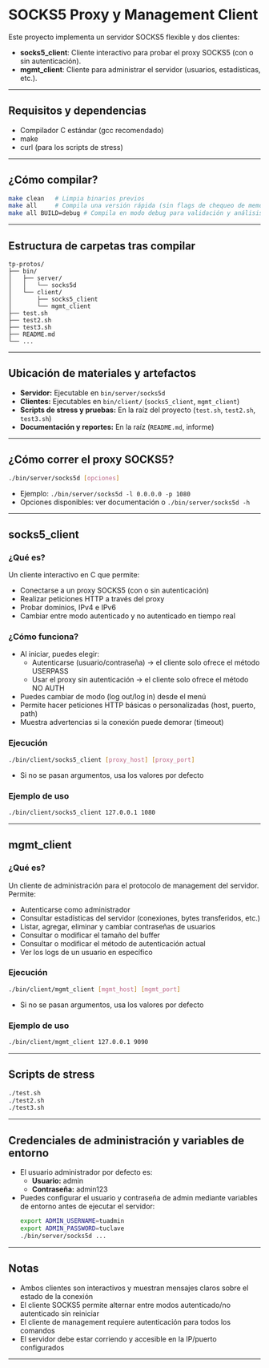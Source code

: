 # SOCKS5 Proxy y Management Client

Este proyecto implementa un servidor SOCKS5 flexible y dos clientes:
- **socks5_client**: Cliente interactivo para probar el proxy SOCKS5 (con o sin autenticación).
- **mgmt_client**: Cliente para administrar el servidor (usuarios, estadísticas, etc.).

---

## Requisitos y dependencias
- Compilador C estándar (gcc recomendado)
- make
- curl (para los scripts de stress)

---

## ¿Cómo compilar?
```sh
make clean   # Limpia binarios previos
make all     # Compila una versión rápida (sin flags de chequeo de memoria)
make all BUILD=debug # Compila en modo debug para validación y análisis de fallos
```

---

## Estructura de carpetas tras compilar
```
tp-protos/
├── bin/
│   ├── server/
│   │   └── socks5d
│   └── client/
│       ├── socks5_client
│       └── mgmt_client
├── test.sh
├── test2.sh
├── test3.sh
├── README.md
└── ...
```

---

## Ubicación de materiales y artefactos
- **Servidor:**  Ejecutable en `bin/server/socks5d`
- **Clientes:**  Ejecutables en `bin/client/` (`socks5_client`, `mgmt_client`)
- **Scripts de stress y pruebas:**  En la raíz del proyecto (`test.sh`, `test2.sh`, `test3.sh`)
- **Documentación y reportes:**  En la raíz (`README.md`, informe)

---

## ¿Cómo correr el proxy SOCKS5?
```sh
./bin/server/socks5d [opciones]
```
- Ejemplo: `./bin/server/socks5d -l 0.0.0.0 -p 1080`
- Opciones disponibles: ver documentación o `./bin/server/socks5d -h`

---

## socks5_client
### ¿Qué es?
Un cliente interactivo en C que permite:
- Conectarse a un proxy SOCKS5 (con o sin autenticación)
- Realizar peticiones HTTP a través del proxy
- Probar dominios, IPv4 e IPv6
- Cambiar entre modo autenticado y no autenticado en tiempo real

### ¿Cómo funciona?
- Al iniciar, puedes elegir:
  - Autenticarse (usuario/contraseña) → el cliente solo ofrece el método USERPASS
  - Usar el proxy sin autenticación → el cliente solo ofrece el método NO AUTH
- Puedes cambiar de modo (log out/log in) desde el menú
- Permite hacer peticiones HTTP básicas o personalizadas (host, puerto, path)
- Muestra advertencias si la conexión puede demorar (timeout)

### Ejecución
```sh
./bin/client/socks5_client [proxy_host] [proxy_port]
```
- Si no se pasan argumentos, usa los valores por defecto

### Ejemplo de uso
```sh
./bin/client/socks5_client 127.0.0.1 1080
```

---

## mgmt_client
### ¿Qué es?
Un cliente de administración para el protocolo de management del servidor. Permite:
- Autenticarse como administrador
- Consultar estadísticas del servidor (conexiones, bytes transferidos, etc.)
- Listar, agregar, eliminar y cambiar contraseñas de usuarios
- Consultar o modificar el tamaño del buffer
- Consultar o modificar el método de autenticación actual
- Ver los logs de un usuario en específico

### Ejecución
```sh
./bin/client/mgmt_client [mgmt_host] [mgmt_port]
```
- Si no se pasan argumentos, usa los valores por defecto

### Ejemplo de uso
```sh
./bin/client/mgmt_client 127.0.0.1 9090
```

---

## Scripts de stress
```sh
./test.sh
./test2.sh
./test3.sh
```

---

## Credenciales de administración y variables de entorno
- El usuario administrador por defecto es:
  - **Usuario:** admin
  - **Contraseña:** admin123
- Puedes configurar el usuario y contraseña de admin mediante variables de entorno antes de ejecutar el servidor:
  ```sh
  export ADMIN_USERNAME=tuadmin
  export ADMIN_PASSWORD=tuclave
  ./bin/server/socks5d ...
  ```

---

## Notas
- Ambos clientes son interactivos y muestran mensajes claros sobre el estado de la conexión
- El cliente SOCKS5 permite alternar entre modos autenticado/no autenticado sin reiniciar
- El cliente de management requiere autenticación para todos los comandos
- El servidor debe estar corriendo y accesible en la IP/puerto configurados

---


